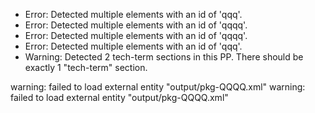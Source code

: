 * Error: Detected multiple elements with an id of 'qqq'.
* Error: Detected multiple elements with an id of 'qqqq'.
* Error: Detected multiple elements with an id of 'qqqq'.
* Error: Detected multiple elements with an id of 'qqq'.
* Warning: Detected 2 tech-term sections in this PP. There should be exactly 1 "tech-term" section.
      
warning: failed to load external entity "output/pkg-QQQQ.xml"
warning: failed to load external entity "output/pkg-QQQQ.xml"
